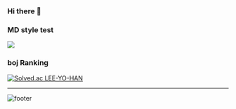 ### Hi there 👋

<!--
**LEE-YO-HAN/LEE-YO-HAN** is a ✨ _special_ ✨ repository because its `README.md` (this file) appears on your GitHub profile.

Here are some ideas to get you started:

- 🔭 I’m currently working on ...
- 🌱 I’m currently learning ...
- 👯 I’m looking to collaborate on ...
- 🤔 I’m looking for help with ...
- 💬 Ask me about ...
- 📫 How to reach me: ...
- 😄 Pronouns: ...
- ⚡ Fun fact: ...
-->





### MD style test

<img src="https://capsule-render.vercel.app/api?type=waving&color=auto&height=300&section=header&text=Hi%👋,I'm%John&fontSize=90" />

### boj Ranking

[![Solved.ac
LEE-YO-HAN](http://mazassumnida.wtf/api/generate_badge?boj=yhl078)](https://solved.ac/LEE-YO-HAN)

<hr />

![footer](https://capsule-render.vercel.app/api?type=waving&color=gradient&section=footer)

